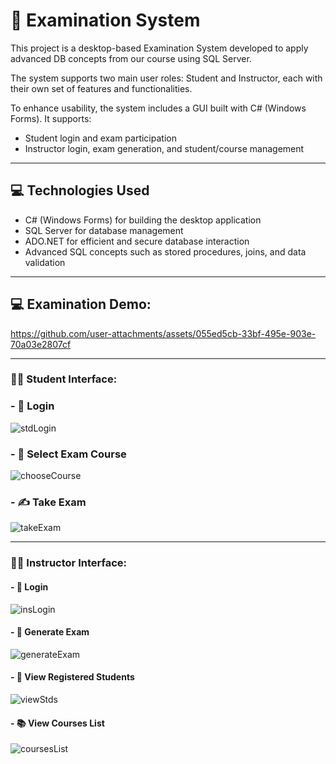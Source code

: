 # 📝 Examination System

This project is a desktop-based Examination System developed to apply
advanced DB concepts from our course using SQL Server.  

The system supports two main user roles:
Student and Instructor, each with their own set of features and functionalities.


To enhance usability, the system includes a GUI built with C# (Windows Forms). It supports:

- Student login and exam participation  
- Instructor login, exam generation, and student/course management

---


## 💻 Technologies Used

- C# (Windows Forms) for building the desktop application  
- SQL Server for database management  
- ADO.NET for efficient and secure database interaction  
- Advanced SQL concepts such as stored procedures, joins, and data validation

---
## 💻 Examination Demo:


https://github.com/user-attachments/assets/055ed5cb-33bf-495e-903e-70a03e2807cf




---


### 👨‍🎓 Student Interface:


### - 🔐 Login  

![stdLogin](https://github.com/user-attachments/assets/cba95c9f-2dff-468f-808e-84517a828c81)
  

### - 📘 Select Exam Course  

![chooseCourse](https://github.com/user-attachments/assets/da375a56-cc3f-4a50-a183-f0c5089cb926)


### - ✍️ Take Exam  

![takeExam](https://github.com/user-attachments/assets/6651b250-a8c4-4390-baf2-f76291198ae9)


---





### 👨‍🏫 Instructor Interface:


#### - 🔐 Login  

![insLogin](https://github.com/user-attachments/assets/78f8c5dd-c960-42e4-81fb-fb4787eb1ed9)


#### - 🧾 Generate Exam  

![generateExam](https://github.com/user-attachments/assets/24c659ac-4705-4f01-8513-0eb77ccf164d)


#### - 👥 View Registered Students  

![viewStds](https://github.com/user-attachments/assets/a8bcd244-4943-485f-adfc-3c64c429ea68)


#### - 📚 View Courses List  

![coursesList](https://github.com/user-attachments/assets/c48e3278-0219-4c24-ae4c-6bbd9af9e0d2)
